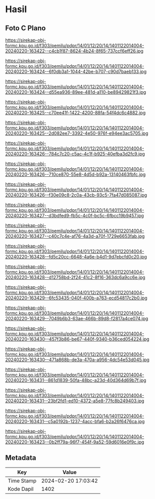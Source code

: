 # Hasil

## Foto C Plano

https://sirekap-obj-formc.kpu.go.id/f303/pemilu/pdpr/14/01/12/20/14/1401122014004-20240220-163422--c4cb1f87-8624-4b24-8f65-737ccf6eff26.jpg

https://sirekap-obj-formc.kpu.go.id/f303/pemilu/pdpr/14/01/12/20/14/1401122014004-20240220-163424--6f0db3a1-1044-42be-b707-c90d7baeb133.jpg

https://sirekap-obj-formc.kpu.go.id/f303/pemilu/pdpr/14/01/12/20/14/1401122014004-20240220-163424--d55ea936-89ee-481d-a110-be89429821f3.jpg

https://sirekap-obj-formc.kpu.go.id/f303/pemilu/pdpr/14/01/12/20/14/1401122014004-20240220-163425--c70ee41f-1422-4200-88fa-54f4dc6c4882.jpg

https://sirekap-obj-formc.kpu.go.id/f303/pemilu/pdpr/14/01/12/20/14/1401122014004-20240220-163425--2d082ee7-3392-4e50-976f-e94ee3ac5705.jpg

https://sirekap-obj-formc.kpu.go.id/f303/pemilu/pdpr/14/01/12/20/14/1401122014004-20240220-163426--784c7c20-c5ac-4c1f-b925-40efba3d2fc9.jpg

https://sirekap-obj-formc.kpu.go.id/f303/pemilu/pdpr/14/01/12/20/14/1401122014004-20240220-163426--710ce870-55e8-4d5d-b92a-13140463fbfc.jpg

https://sirekap-obj-formc.kpu.go.id/f303/pemilu/pdpr/14/01/12/20/14/1401122014004-20240220-163426--f30e09c8-2c0a-43cb-93c5-7fa47d085087.jpg

https://sirekap-obj-formc.kpu.go.id/f303/pemilu/pdpr/14/01/12/20/14/1401122014004-20240220-163427--d3bdfed9-fb5c-4c0f-bc5c-6fbcc19b9457.jpg

https://sirekap-obj-formc.kpu.go.id/f303/pemilu/pdpr/14/01/12/20/14/1401122014004-20240220-163427--c40c7c4e-af76-4a3d-a70f-1729e6653fab.jpg

https://sirekap-obj-formc.kpu.go.id/f303/pemilu/pdpr/14/01/12/20/14/1401122014004-20240220-163428--fd5c20cc-6648-4a6e-b4d1-9d7ebcfd0c20.jpg

https://sirekap-obj-formc.kpu.go.id/f303/pemilu/pdpr/14/01/12/20/14/1401122014004-20240220-163428--d12758bd-2f24-41c2-8f16-363dc6a9cc6e.jpg

https://sirekap-obj-formc.kpu.go.id/f303/pemilu/pdpr/14/01/12/20/14/1401122014004-20240220-163429--6fc53435-040f-400b-a763-ecd54817c2b0.jpg

https://sirekap-obj-formc.kpu.go.id/f303/pemilu/pdpr/14/01/12/20/14/1401122014004-20240220-163429--7049b6b3-63ae-466b-89d8-f2817a4ce074.jpg

https://sirekap-obj-formc.kpu.go.id/f303/pemilu/pdpr/14/01/12/20/14/1401122014004-20240220-163430--457f3b86-be67-440f-9340-b36ced054224.jpg

https://sirekap-obj-formc.kpu.go.id/f303/pemilu/pdpr/14/01/12/20/14/1401122014004-20240220-163430--471a868b-de3a-470a-a956-4dc54e53d045.jpg

https://sirekap-obj-formc.kpu.go.id/f303/pemilu/pdpr/14/01/12/20/14/1401122014004-20240220-163431--861d1839-50fa-48bc-a23d-40d364d69b7f.jpg

https://sirekap-obj-formc.kpu.go.id/f303/pemilu/pdpr/14/01/12/20/14/1401122014004-20240220-163431--23bf2fd1-ed10-4372-a5e8-77fc8b249403.jpg

https://sirekap-obj-formc.kpu.go.id/f303/pemilu/pdpr/14/01/12/20/14/1401122014004-20240220-163431--c5a0192b-1237-4acc-bfa6-b2a26f6476ca.jpg

https://sirekap-obj-formc.kpu.go.id/f303/pemilu/pdpr/14/01/12/20/14/1401122014004-20240220-163423--0b2ff79a-96f7-454f-9a52-59d6016e0f9c.jpg


## Metadata

| Key        | Value               |
| ---------- | ------------------- |
| Time Stamp | 2024-02-20 17:03:42 |
| Kode Dapil | 1402                |



